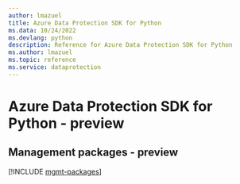 ```yaml
---
author: lmazuel
title: Azure Data Protection SDK for Python
ms.data: 10/24/2022
ms.devlang: python
description: Reference for Azure Data Protection SDK for Python
ms.author: lmazuel
ms.topic: reference
ms.service: dataprotection
---
```

# Azure Data Protection SDK for Python - preview

## Management packages - preview
[!INCLUDE [mgmt-packages](data-protection-mgmt-index.md)]